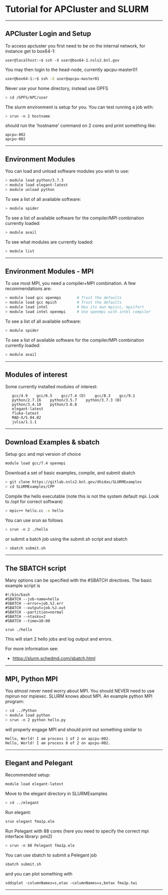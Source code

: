 # Tutorial for APCluster and SLURM

---

## APCluster Login and Setup

To access apcluster you first need to be on the internal network, for instance get to box64-1:
```
user@localhost:~$ ssh -X user@box64-1.nsls2.bnl.gov
```
You may then login to the head-node, currently apcpu-master01
```bash
user@box64-1:~$ ssh -X user@apcpu-master01
```

Never use your home directory, instead use GPFS
```bash
> cd /GPFS/APC/user
```

The slurm environment is setup for you.  You can test running a job with:
```bash
> srun -n 2 hostname
```
should run the 'hostname' command on 2 cores and print something like:
```text
apcpu-002
apcpu-002
```


---

## Environment Modules
You can load and unload software modules you wish to use:
```bash
> module load python/3.7.3
> module load elegant-latest
> module unload python
```
To see a list of all available software:
```bash
> module spider
```
To see a list of available software for the compiler/MPI combination currently loaded:
```bash
> module avail
```
To see what modules are currently loaded:
```bash
> module list
```


---

## Environment Modules - MPI
To use most MPI, you need a compiler+MPI combination.  A few recommendations are:
```bash
> module load gcc openmpi       # Trust the defaults
> module load gcc mpich         # Trust the defaults
> module load intel             # Has its own mpiicc, mpiifort
> module load intel openmpi     # Use openmpi with intel compiler
```
To see a list of all available software:
```bash
> module spider
```
To see a list of available software for the compiler/MPI combination currently loaded:
```bash
> module avail
```



---

## Modules of interest
Some currently installed modules of interest:
```text
   gcc/4.9    gcc/6.5    gcc/7.4 (D)    gcc/8.3    gcc/9.1
   python/2.7.16    python/3.5.7    python/3.7.3 (D)
   python/3.4.10    python/3.6.8
   elegant-latest
   fluka-latest
   MAD-X/5.04.02
   julia/1.1.1
```




---

## Download Examples & sbatch
Setup gcc and mpi version of choice
```bash
module load gcc/7.4 openmpi
```
Download a set of basic examples, compile, and submit sbatch
```bash
> git clone https://gitlab.nsls2.bnl.gov/dhidas/SLURMExamples
> cd SLURMExamples/CPP
```
Compile the hello executable (note this is not the system default mpi.  Look to /opt for correct software)
```bash
> mpic++ hello.cc -o hello
```
You can use srun as follows
```bash
> srun -n 2 ./hello
```
or submit a batch job using the submit.sh script and sbatch
```bash
> sbatch submit.sh
```

---

## The SBATCH script
Many options can be specified with the #SBATCH directives.  The basic example script is
```text
#!/bin/bash
#SBATCH --job-name=hello
#SBATCH --error=job.%J.err
#SBATCH --output=job.%J.out
#SBATCH --partition=normal
#SBATCH --ntasks=2
#SBATCH --time=10:00

srun ./hello
```
This will start 2 hello jobs and log output and errors.

For more information see:
- https://slurm.schedmd.com/sbatch.html

---

## MPI, Python MPI
You almost never need worry about MPI.  You should NEVER need to use mpirun nor mpiexec.  SLURM knows about MPI.  An example python MPI program:
```bash
> cd ../Python
> module load python
> srun -n 2 python hello.py
```
will properly engage MPI and should print out something similar to
```text
Hello, World! I am process 1 of 2 on apcpu-002.
Hello, World! I am process 0 of 2 on apcpu-002.
```

---

## Elegant and Pelegant
Recommended setup:
```bash
module load elegant-latest
```
Move to the elegant directory in SLURMExamples
```bash
> cd ../elegant
```
Run elegant:
```bash
srun elegant fma1p.ele
```
Run Pelegant with 88 cores (here you need to specify the correct mpi interface library: pmi2)
```bash
> srun -n 88 Pelegant fma1p.ele
```
You can use sbatch to submit a Pelegant job
```bash
sbatch submit.sh
```
and you can plot something with
```
sddsplot -columnNames=s,etax -columnNames=s,betax fma1p.twi
```


---


